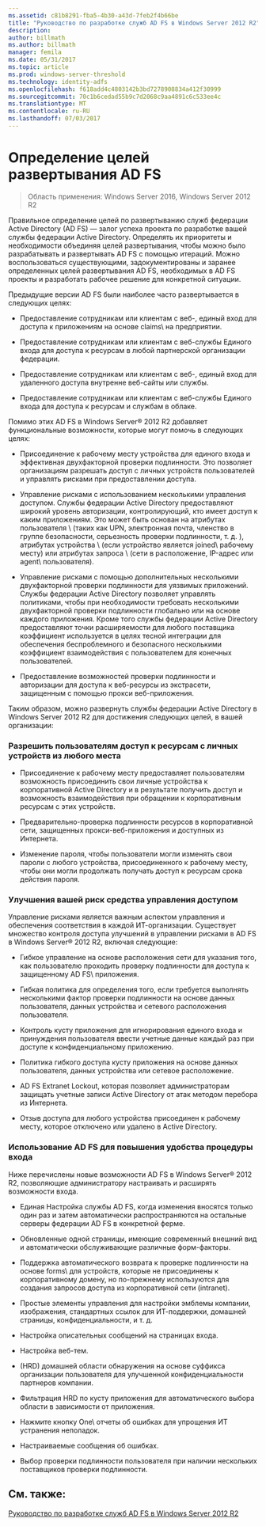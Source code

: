 ```yaml
---
ms.assetid: c81b8291-fba5-4b30-a43d-7feb2f4b66be
title: "Руководство по разработке служб AD FS в Windows Server 2012 R2"
description: 
author: billmath
ms.author: billmath
manager: femila
ms.date: 05/31/2017
ms.topic: article
ms.prod: windows-server-threshold
ms.technology: identity-adfs
ms.openlocfilehash: f618add4c4803142b3bd7278908834a412f30999
ms.sourcegitcommit: 70c1b6cedad55b9c7d2068c9aa4891c6c533ee4c
ms.translationtype: MT
ms.contentlocale: ru-RU
ms.lasthandoff: 07/03/2017
---
```

# <a name="identify-your-ad-fs-deployment-goals"></a>Определение целей развертывания AD FS

>Область применения: Windows Server 2016, Windows Server 2012 R2

Правильное определение целей по развертыванию служб федерации Active Directory \(AD FS\) — залог успеха проекта по разработке вашей службы федерации Active Directory. Определять их приоритеты и необходимости объединяя целей развертывания, чтобы можно было разрабатывать и развертывать AD FS с помощью итераций. Можно воспользоваться существующими, задокументированы и заранее определенных целей развертывания AD FS, необходимых в AD FS проекты и разработать рабочее решение для конкретной ситуации.  
  
Предыдущие версии AD FS были наиболее часто развертывается в следующих целях:  
  
-   Предоставление сотрудникам или клиентам с веб-, единый вход для доступа к приложениям на основе claims\ на предприятии.  
  
-   Предоставление сотрудникам или клиентам с веб-службы Единого входа для доступа к ресурсам в любой партнерской организации федерации.  
  
-   Предоставление сотрудникам или клиентам с веб-, единый вход для удаленного доступа внутренне веб-сайты или службы.  
  
-   Предоставление сотрудникам или клиентам с веб-службы Единого входа для доступа к ресурсам и службам в облаке.  
  
Помимо этих AD FS в Windows Server® 2012 R2 добавляет функциональные возможности, которые могут помочь в следующих целях:  
  
-   Присоединение к рабочему месту устройства для единого входа и эффективная двухфакторной проверки подлинности. Это позволяет организациям разрешать доступ с личных устройств пользователей и управлять рисками при предоставлении доступа.  
  
-   Управление рисками с использованием несколькими управления доступом. Службы федерации Active Directory предоставляют широкий уровень авторизации, контролирующий, кто имеет доступ к каким приложениям. Это может быть основан на атрибутах пользователя \ (таких как UPN, электронная почта, членство в группе безопасности, серьезность проверки подлинности, т. д. \), атрибутах устройства \ (если устройство является joined\ рабочему месту) или атрибутах запроса \ (сети в расположение, IP-адрес или agent\ пользователя).  
  
-   Управление рисками с помощью дополнительных несколькими двухфакторной проверки подлинности для уязвимых приложений. Службы федерации Active Directory позволяет управлять политиками, чтобы при необходимости требовать несколькими двухфакторной проверки подлинности глобально или на основе каждого приложения. Кроме того службы федерации Active Directory предоставляют точки расширяемости для любого поставщика коэффициент используется в целях тесной интеграции для обеспечения беспроблемного и безопасного несколькими коэффициент взаимодействия с пользователем для конечных пользователей.  
  
-   Предоставление возможностей проверки подлинности и авторизации для доступа к веб-ресурсы из экстрасети, защищенным с помощью прокси веб-приложения.  
  
Таким образом, можно развернуть службы федерации Active Directory в Windows Server 2012 R2 для достижения следующих целей, в вашей организации:  
  
### <a name="enable-your-users-to-access-resources-on-their-personal-devices-from-anywhere"></a>Разрешить пользователям доступ к ресурсам с личных устройств из любого места  
  
-   Присоединение к рабочему месту предоставляет пользователям возможность присоединить свои личные устройства к корпоративной Active Directory и в результате получить доступ и возможность взаимодействия при обращении к корпоративным ресурсам с этих устройств.  
  
-   Предварительно-проверка подлинности ресурсов в корпоративной сети, защищенных прокси-веб-приложения и доступных из Интернета.  
  
-   Изменение пароля, чтобы пользователи могли изменять свои пароли с любого устройства, присоединенного к рабочему месту, чтобы они могли продолжать получать доступ к ресурсам срока действия пароля.  
  
### <a name="enhance-your-access-control-risk-management-tools"></a>Улучшения вашей риск средства управления доступом  
Управление рисками является важным аспектом управления и обеспечения соответствия в каждой ИТ-организации. Существует множество контроля доступа улучшений в управлении рисками в AD FS в Windows Server® 2012 R2, включая следующие:  
  
-   Гибкое управление на основе расположения сети для указания того, как пользователю проходить проверку подлинности для доступа к защищенному AD FS\ приложения.  
  
-   Гибкая политика для определения того, если требуется выполнять несколькими фактор проверки подлинности на основе данных пользователя, данных устройства и сетевого расположения пользователя.  
  
-   Контроль кусту приложения для игнорирования единого входа и принуждения пользователя ввести учетные данные каждый раз при доступе к конфиденциальному приложению.  
  
-   Политика гибкого доступа кусту приложения на основе данных пользователя, данных устройства или сетевое расположение.  
  
-   AD FS Extranet Lockout, которая позволяет администраторам защищать учетные записи Active Directory от атак методом перебора из Интернета.  
  
-   Отзыв доступа для любого устройства присоединен к рабочему месту, которое отключено или удалено в Active Directory.  
  
### <a name="use-ad-fs-to-enhance-the-sign-in-experience"></a>Использование AD FS для повышения удобства процедуры входа  
Ниже перечислены новые возможности AD FS в Windows Server® 2012 R2, позволяющие администратору настраивать и расширять возможности входа.  
  
-   Единая Настройка службы AD FS, когда изменения вносятся только один раз и затем автоматически распространяются на остальные серверы федерации AD FS в конкретной ферме.  
  
-   Обновленные одной страницы, имеющие современный внешний вид и автоматически обслуживающие различные форм-факторы.  
  
-   Поддержка автоматического возврата к проверке подлинности на основе forms\ для устройств, которые не присоединены к корпоративному домену, но по-прежнему используются для создания запросов доступа из корпоративной сети \(intranet\).  
  
-   Простые элементы управления для настройки эмблемы компании, изображения, стандартных ссылок для ИТ-поддержки, домашней страницы, конфиденциальности, и т. д.  
  
-   Настройка описательных сообщений на страницах входа.  
  
-   Настройка веб-тем.  
  
-   \(HRD\) домашней области обнаружения на основе суффикса организации пользователя для улучшенной конфиденциальности партнеров компании.  
  
-   Фильтрация HRD по кусту приложения для автоматического выбора области в зависимости от приложения.  
  
-   Нажмите кнопку One\ отчеты об ошибках для упрощения ИТ устранения неполадок.  
  
-   Настраиваемые сообщения об ошибках.  
  
-   Выбор проверки подлинности пользователя при наличии нескольких поставщиков проверки подлинности.  
  
## <a name="see-also"></a>См. также:  
[Руководство по разработке служб AD FS в Windows Server 2012 R2](../../ad-fs/design/AD-FS-Design-Guide-in-Windows-Server-2012-R2.md)  
  

